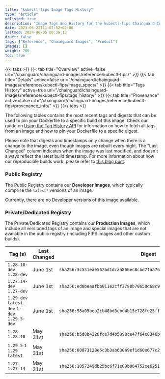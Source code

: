 ```yaml
---
title: "kubectl-fips Image Tags History"
type: "article"
unlisted: true
description: "Image Tags and History for the kubectl-fips Chainguard Image"
date: 2023-06-22T11:07:52+02:00
lastmod: 2024-06-05 00:36:13
draft: false
tags: ["Reference", "Chainguard Images", "Product"]
images: []
weight: 700
toc: true
---
```


{{< tabs >}}
{{< tab title="Overview" active=false url="/chainguard/chainguard-images/reference/kubectl-fips/" >}}
{{< tab title="Details" active=false url="/chainguard/chainguard-images/reference/kubectl-fips/image_specs/" >}}
{{< tab title="Tags History" active=true url="/chainguard/chainguard-images/reference/kubectl-fips/tags_history/" >}}
{{< tab title="Provenance" active=false url="/chainguard/chainguard-images/reference/kubectl-fips/provenance_info/" >}}
{{</ tabs >}}

The following tables contains the most recent tags and digests that can be used to pin your Dockerfile to a specific build of this image. Check our guide on [Using the Tag History API](/chainguard/chainguard-images/using-the-tag-history-api/) for information on how to fetch all tags from an image and how to pin your Dockerfile to a specific digest.

Please note that digests and timestamps only change when there is a change to the image, even though images are rebuilt every night. The "Last Changed" column indicates when the image was last modified, and doesn't always reflect the latest build timestamp. For more information about how our reproducible builds work, please refer to [this blog post](https://www.chainguard.dev/unchained/reproducing-chainguards-reproducible-image-builds).

### Public Registry
The Public Registry contains our **Developer Images**, which typically comprise the `latest*` versions of an image.

Currently, there are no Developer versions of this image available.

### Private/Dedicated Registry
The Private/Dedicated Registry contains our **Production Images**, which include all versioned tags of an image and special images that are not available in the public registry (including FIPS images and other custom builds).

| Tag (s)                                       | Last Changed | Digest                                                                    |
|-----------------------------------------------|--------------|---------------------------------------------------------------------------|
|  `1.28.10-dev` `1.28-dev`                     | June 1st     | `sha256:3c551eae562bd1dcaa866ec8cbd7faa7663515974b9fe3015d4a8075450da670` |
|  `1.27.14-dev` `1.27-dev`                     | June 1st     | `sha256:ed0beaafbb011e2cff3788b70658d68c9f52c31cc206652a492dea5b484d3d56` |
|  `1.29-dev` `latest-dev` `1-dev` `1.29.5-dev` | June 1st     | `sha256:98a05beb2cb48bd3cbe4b15e728fe25ffa5501523c9bb1164cea58c8783f5ce3` |
|  `1.28` `1.28.10`                             | May 31st     | `sha256:b5d8b4328fce7d4b5098ce47f64c8346b4dfb5097860035ab7097e9569ddeb17` |
|  `1.29.5` `1` `1.29` `latest`                 | May 31st     | `sha256:00873128e5c3b3ab630a9ef1d60e677c2d7684f6f258184984976c0dccd866f9` |
|  `1.27` `1.27.14`                             | May 31st     | `sha256:1057249db25bc6f71e09b864752ce62511e07752fc29b9f94997bc79c08f0e36` |

